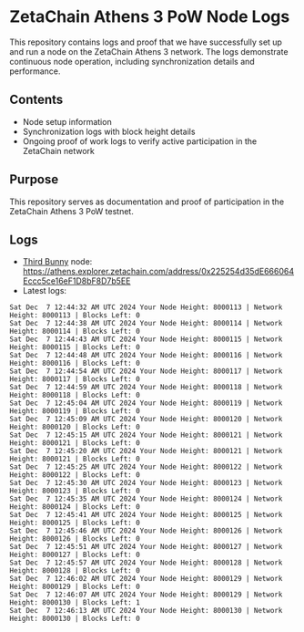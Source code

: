 # ZetaChain Athens 3 PoW Node Logs
This repository contains logs and proof that we have successfully set up and run a node on the ZetaChain Athens 3 network. The logs demonstrate continuous node operation, including synchronization details and performance.

## Contents
- Node setup information
- Synchronization logs with block height details
- Ongoing proof of work logs to verify active participation in the ZetaChain network

## Purpose
This repository serves as documentation and proof of participation in the ZetaChain Athens 3 PoW testnet.

## Logs

- [Third Bunny](https://thirdbunny.xyz/) node: https://athens.explorer.zetachain.com/address/0x225254d35dE666064Eccc5ce16eF1D8bF8D7b5EE
- Latest logs:
```
Sat Dec  7 12:44:32 AM UTC 2024 Your Node Height: 8000113 | Network Height: 8000113 | Blocks Left: 0
Sat Dec  7 12:44:38 AM UTC 2024 Your Node Height: 8000114 | Network Height: 8000114 | Blocks Left: 0
Sat Dec  7 12:44:43 AM UTC 2024 Your Node Height: 8000115 | Network Height: 8000115 | Blocks Left: 0
Sat Dec  7 12:44:48 AM UTC 2024 Your Node Height: 8000116 | Network Height: 8000116 | Blocks Left: 0
Sat Dec  7 12:44:54 AM UTC 2024 Your Node Height: 8000117 | Network Height: 8000117 | Blocks Left: 0
Sat Dec  7 12:44:59 AM UTC 2024 Your Node Height: 8000118 | Network Height: 8000118 | Blocks Left: 0
Sat Dec  7 12:45:04 AM UTC 2024 Your Node Height: 8000119 | Network Height: 8000119 | Blocks Left: 0
Sat Dec  7 12:45:09 AM UTC 2024 Your Node Height: 8000120 | Network Height: 8000120 | Blocks Left: 0
Sat Dec  7 12:45:15 AM UTC 2024 Your Node Height: 8000121 | Network Height: 8000121 | Blocks Left: 0
Sat Dec  7 12:45:20 AM UTC 2024 Your Node Height: 8000121 | Network Height: 8000121 | Blocks Left: 0
Sat Dec  7 12:45:25 AM UTC 2024 Your Node Height: 8000122 | Network Height: 8000122 | Blocks Left: 0
Sat Dec  7 12:45:30 AM UTC 2024 Your Node Height: 8000123 | Network Height: 8000123 | Blocks Left: 0
Sat Dec  7 12:45:35 AM UTC 2024 Your Node Height: 8000124 | Network Height: 8000124 | Blocks Left: 0
Sat Dec  7 12:45:41 AM UTC 2024 Your Node Height: 8000125 | Network Height: 8000125 | Blocks Left: 0
Sat Dec  7 12:45:46 AM UTC 2024 Your Node Height: 8000126 | Network Height: 8000126 | Blocks Left: 0
Sat Dec  7 12:45:51 AM UTC 2024 Your Node Height: 8000127 | Network Height: 8000127 | Blocks Left: 0
Sat Dec  7 12:45:57 AM UTC 2024 Your Node Height: 8000128 | Network Height: 8000128 | Blocks Left: 0
Sat Dec  7 12:46:02 AM UTC 2024 Your Node Height: 8000129 | Network Height: 8000129 | Blocks Left: 0
Sat Dec  7 12:46:07 AM UTC 2024 Your Node Height: 8000129 | Network Height: 8000130 | Blocks Left: 1
Sat Dec  7 12:46:13 AM UTC 2024 Your Node Height: 8000130 | Network Height: 8000130 | Blocks Left: 0
```

